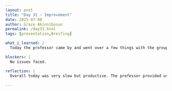 ```yaml
---
layout: post
title: "Day 31 – Improvement"
date: 2025-07-08
author: Grace Akinnibosun
permalink: /day31.html
tags: [presentation,Breifing]

what_i_learned: |
  Today the professor came by and went over a few things with the group. He told us by next week we should be done the task he gaved to the group. Professor Oladunni gave us an overview of what we should expect coming up in the next few weeks. I and Heather started constructing the Googlecolab to Overleaf. We started to gather up everyones progress and incoporate it into Overleaf for our final presentation.

blockers: |
  No issues faced.

reflection: |
  Overall today was very slow but productive. The professor provided us with good feedback, regarding our assignments. I will continue to add on to the Overleaf model this week, so it can be finalized in time for next week breifing with Professor Oladunni.I will update my blog on my progress each day this week
 
---
```


